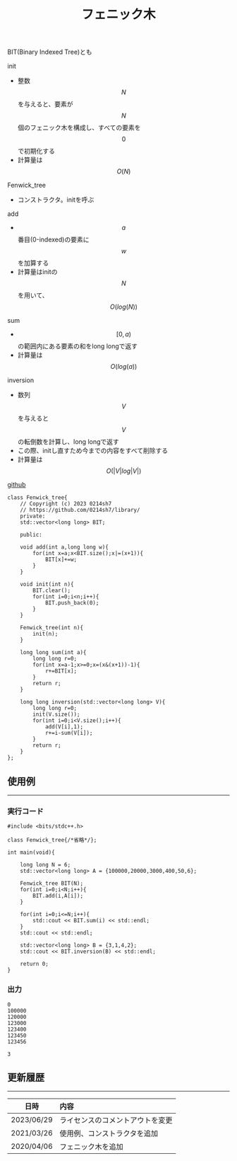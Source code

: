 ﻿---
title: "フェニック木"
permalink: /posts/fenwicktree
writer: 0214sh7
layout: library
---

BIT(Binary Indexed Tree)とも

init
- 整数$$N$$を与えると、要素が$$N$$個のフェニック木を構成し、すべての要素を$$0$$で初期化する
- 計算量は$$Ο(N)$$

Fenwick_tree
- コンストラクタ。initを呼ぶ

add
- $$a$$番目(0-indexed)の要素に$$w$$を加算する
- 計算量はinitの$$N$$を用いて、$$Ο(log(N))$$


sum
- $$[0,a)$$の範囲内にある要素の和をlong longで返す
- 計算量は$$Ο(log(a))$$

inversion
- 数列$$V$$を与えると$$V$$の転倒数を計算し、long longで返す
- この際、initし直すため今までの内容をすべて削除する
- 計算量は$$Ο(\vert V \vert log \vert V \vert)$$

[github](https://github.com/0214sh7/procon-library/blob/master/data%20structure/Fenwick%20tree.cpp)

```
class Fenwick_tree{
    // Copyright (c) 2023 0214sh7
    // https://github.com/0214sh7/library/
    private:
    std::vector<long long> BIT;
    
    public:
    
    void add(int a,long long w){
        for(int x=a;x<BIT.size();x|=(x+1)){
            BIT[x]+=w;
        }
    }
    
    void init(int n){
        BIT.clear();
        for(int i=0;i<n;i++){
            BIT.push_back(0);
        }
    }
    
    Fenwick_tree(int n){
        init(n);
    }
    
    long long sum(int a){
        long long r=0;
        for(int x=a-1;x>=0;x=(x&(x+1))-1){
            r+=BIT[x];
        }
        return r;
    }
    
    long long inversion(std::vector<long long> V){
        long long r=0;
        init(V.size());
        for(int i=0;i<V.size();i++){
            add(V[i],1);
            r+=i-sum(V[i]);
        }
        return r;
    }
};
```

## 使用例
***

### 実行コード
```
#include <bits/stdc++.h>

class Fenwick_tree{/*省略*/};

int main(void){
    
    long long N = 6;
    std::vector<long long> A = {100000,20000,3000,400,50,6};
    
    Fenwick_tree BIT(N);
    for(int i=0;i<N;i++){
        BIT.add(i,A[i]);
    }
    
    for(int i=0;i<=N;i++){
        std::cout << BIT.sum(i) << std::endl;
    }
    std::cout << std::endl;
    
    std::vector<long long> B = {3,1,4,2};
    std::cout << BIT.inversion(B) << std::endl;
    
    return 0;
}
```

### 出力
```
0
100000
120000
123000
123400
123450
123456

3
```


## 更新履歴
***

| 日時 | 内容 |
| :---: | :--- |
| 2023/06/29 | ライセンスのコメントアウトを変更 |
| 2021/03/26 | 使用例、コンストラクタを追加 |
| 2020/04/06 | フェニック木を追加 |